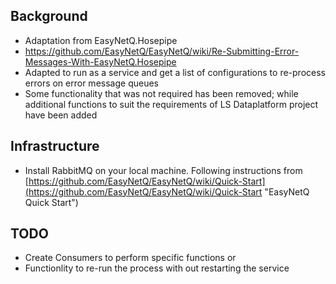 ## Background ##
*	Adaptation from EasyNetQ.Hosepipe
*	https://github.com/EasyNetQ/EasyNetQ/wiki/Re-Submitting-Error-Messages-With-EasyNetQ.Hosepipe
*	Adapted to run as a service and get a list of configurations to re-process errors on error message queues
*	Some functionality that was not required has been removed; while additional functions to suit the requirements of LS Dataplatform project have been added

## Infrastructure ##
*	Install RabbitMQ on your local machine. Following instructions from [https://github.com/EasyNetQ/EasyNetQ/wiki/Quick-Start](https://github.com/EasyNetQ/EasyNetQ/wiki/Quick-Start "EasyNetQ Quick Start")

## TODO ##
*	Create Consumers to perform specific functions or 
*	Functionlity to re-run the process with out restarting the service